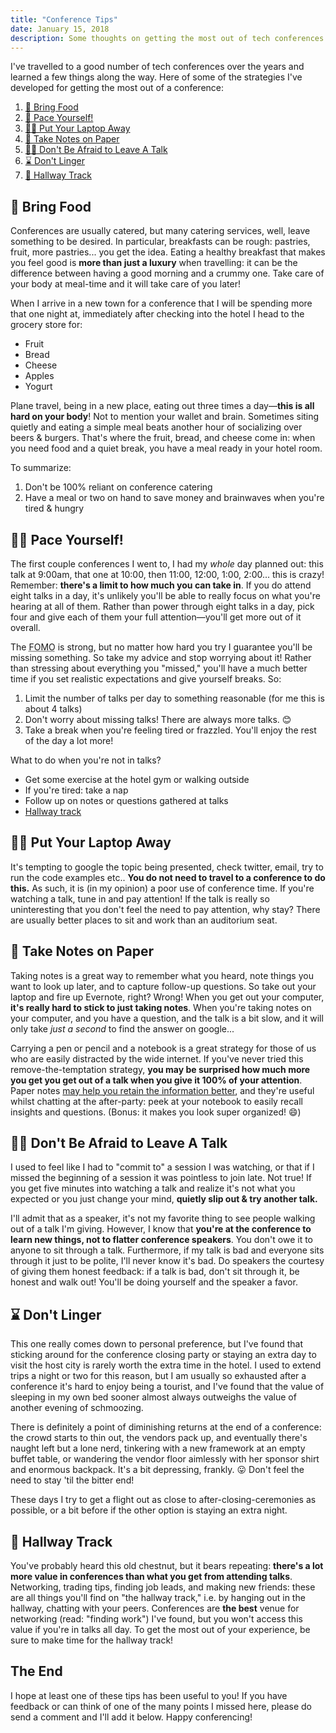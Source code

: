 ```yaml
---
title: "Conference Tips"
date: January 15, 2018
description: Some thoughts on getting the most out of tech conferences.
---
```


I've travelled to a good number of tech conferences over the years and learned a few things along the way. Here of some of the strategies I've developed for getting the most out of a conference:

1. [🥗 Bring Food](#-bring-food)
2. [🏃‍ Pace Yourself!](#-pace-yourself-)
3. [👩‍💻 Put Your Laptop Away](#-put-your-laptop-away)
4. [📝 Take Notes on Paper](#-take-notes-on-paper)
5. [🚶‍♀️ Don't Be Afraid to Leave A Talk](#-don-39-t-be-afraid-to-leave-a-talk)
6. [⌛️ Don't Linger](#-don-39-t-linger)
7. [💬 Hallway Track](#-hallway-track)

## 🥗 Bring Food

Conferences are usually catered, but many catering services, well, leave something to be desired. In particular, breakfasts can be rough: pastries, fruit, more pastries... you get the idea. Eating a healthy breakfast that makes you feel good is **more than just a luxury** when travelling: it can be the difference between having a good morning and a crummy one. Take care of your body at meal-time and it will take care of you later!

When I arrive in a new town for a conference that I will be spending more that one night at, immediately after checking into the hotel I head to the grocery store for:

* Fruit
* Bread
* Cheese
* Apples
* Yogurt

Plane travel, being in a new place, eating out three times a day&mdash;**this is all hard on your body**! Not to mention your wallet and brain. Sometimes siting quietly and eating a simple meal beats another hour of socializing over beers & burgers. That's where the fruit, bread, and cheese come in: when you need food and a quiet break, you have a meal ready in your hotel room.

To summarize:

1. Don't be 100% reliant on conference catering
2. Have a meal or two on hand to save money and brainwaves when you're tired & hungry

## 🏃‍♀️ Pace Yourself!

The first couple conferences I went to, I had my *whole* day planned out: this talk at 9:00am, that one at 10:00, then 11:00, 12:00, 1:00, 2:00... this is crazy! Remember: **there's a limit to how much you can take in**. If you do attend eight talks in a day, it's unlikely you'll be able to really focus on what you're hearing at all of them. Rather than power through eight talks in a day, pick four and give each of them your full attention&mdash;you'll get more out of it overall.

The <abbr title="Fear Of Missing Out">FOMO</abbr> is strong, but no matter how hard you try I guarantee you'll be missing something. So take my advice and stop worrying about it! Rather than stressing about everything you "missed," you'll have a much better time if you set realistic expectations and give yourself breaks. So:

1. Limit the number of talks per day to something reasonable (for me this is about 4 talks)
2. Don't worry about missing talks! There are always more talks. 😊
3. Take a break when you're feeling tired or frazzled. You'll enjoy the rest of the day a lot more!

What to do when you're not in talks?

*  Get some exercise at the hotel gym or walking outside
*  If you're tired: take a nap
*  Follow up on notes or questions gathered at talks
*  [Hallway track](#hallway-track)

## 👨‍💻 Put Your Laptop Away

It's tempting to google the topic being presented, check twitter, email, try to run the code examples etc.. **You do not need to travel to a conference to do this.** As such, it is (in my opinion) a poor use of conference time. If you're watching a talk, tune in and pay attention! If the talk is really so uninteresting that you don't feel the need to pay attention, why stay? There are usually better places to sit and work than an auditorium seat.

## 📝 Take Notes on Paper

Taking notes is a great way to remember what you heard, note things you want to look up later, and to capture follow-up questions. So take out your laptop and fire up Evernote, right? Wrong! When you get out your computer, **it's really hard to stick to just taking notes**. When you're taking notes on your computer, and you have a question, and the talk is a bit slow, and it will only take _just a second_ to find the answer on google... 

Carrying a pen or pencil and a notebook is a great strategy for those of us who are easily distracted by the wide internet. If you've never tried this remove-the-temptation strategy, **you may be surprised how much more you get you get out of a talk when you give it 100% of your attention**. Paper notes [may help you retain the information better](http://www.pbs.org/wgbh/nova/next/body/taking-notes-by-hand-could-improve-memory-wt/), and they're useful whilst chatting at the after-party: peek at your notebook to easily recall insights and questions. (Bonus: it makes you look super organized! 😄)

## 🚶‍♀️ Don't Be Afraid to Leave A Talk

I used to feel like I had to "commit to" a session I was watching, or that if I missed the beginning of a session it was pointless to join late. Not true! If you get five minutes into watching a talk and realize it's not what you expected or you just change your mind, **quietly slip out & try another talk.**

I'll admit that as a speaker, it's not my favorite thing to see people walking out of a talk I'm giving. However, I know that **you're at the conference to learn new things, not to flatter conference speakers**. You don't owe it to anyone to sit through a talk. Furthermore, if my talk is bad and everyone sits through it just to be polite, I'll never know it's bad. Do speakers the courtesy of giving them honest feedback: if a talk is bad, don't sit through it, be honest and walk out! You'll be doing yourself and the speaker a favor.

## ⌛️ Don't Linger

This one really comes down to personal preference, but I've found that sticking around for the conference closing party or staying an extra day to visit the host city is rarely worth the extra time in the hotel. I used to extend trips a night or two for this reason, but I am usually so exhausted after a conference it's hard to enjoy being a tourist, and I've found that the value of sleeping in my own bed sooner almost always outweighs the value of another evening of schmoozing.

There is definitely a point of diminishing returns at the end of a conference: the crowd starts to thin out, the vendors pack up, and eventually there's naught left but a lone nerd, tinkering with a new framework at an empty buffet table, or wandering the vendor floor aimlessly with her sponsor shirt and enormous backpack. It's a bit depressing, frankly. 😛 Don't feel the need to stay 'til the bitter end!

These days I try to get a flight out as close to after-closing-ceremonies as possible, or a bit before if the other option is staying an extra night.

## 💬 Hallway Track

You've probably heard this old chestnut, but it bears repeating: **there's a lot more value in conferences than what you get from attending talks**. Networking, trading tips, finding job leads, and making new friends: these are all things you'll find on "the hallway track," i.e. by hanging out in the hallway, chatting with your peers. Conferences are **the best** venue for networking (read: "finding work") I've found, but you won't access this value if you're in talks all day. To get the most out of your experience, be sure to make time for the hallway track!

## The End

I hope at least one of these tips has been useful to you! If you have feedback or can think of one of the many points I missed here, please do send a comment and I'll add it below. Happy conferencing!